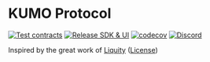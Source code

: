 # KUMO Protocol

[![Test contracts](https://github.com/kumodao/borrowprot/actions/workflows/test-contracts.yml/badge.svg)](https://github.com/kumodao/borrowprot/actions/workflows/test-contracts.yml) [![Release SDK & UI](https://github.com/kumodao/borrowprot/actions/workflows/release.yml/badge.svg)](https://github.com/kumodao/borrowprot/actions/workflows/release.yml) [![codecov](https://img.shields.io/codecov/c/gh/kumodao/kumo-protocol?label=codecov&logo=codecov)](https://app.codecov.io/gh/kumodao/kumo-protocol) [![Discord](https://img.shields.io/discord/931098119234551868?label=join%20chat&logo=discord&logoColor=white)](https://discord.gg/EfMyuxMmeN)


Inspired by the great work of [Liquity](https://github.com/liquity/dev/) ([License](https://github.com/liquity/dev/blob/main/LICENSE))
